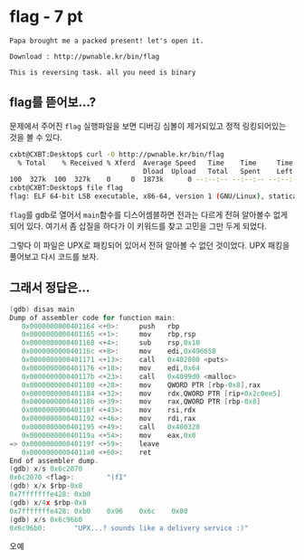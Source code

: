 # flag - 7 pt

```text
Papa brought me a packed present! let's open it.

Download : http://pwnable.kr/bin/flag

This is reversing task. all you need is binary
```

## flag를 뜯어보...?

문제에서 주어진 `flag` 실행파일을 보면 디버깅 심볼이 제거되있고 정적 링킹되어있는 것을 볼 수 있다.

```bash
cxbt@CXBT:Desktop$ curl -O http://pwnable.kr/bin/flag
  % Total    % Received % Xferd  Average Speed   Time    Time     Time  Current
                                 Dload  Upload   Total   Spent    Left  Speed
100  327k  100  327k    0     0  1873k      0 --:--:-- --:--:-- --:--:-- 1881k
cxbt@CXBT:Desktop$ file flag
flag: ELF 64-bit LSB executable, x86-64, version 1 (GNU/Linux), statically linked, stripped
```

`flag`를 gdb로 열어서 `main`함수를 디스어셈블하면 전과는 다르게 전혀 알아볼수 없게 되어 있다. 여기서 좀 삽질을 하다가 이 키워드를 찾고 고민을 그만 두게 되었다.

그렇다 이 파일은 UPX로 패킹되어 있어서 전혀 알아볼 수 없던 것이었다. UPX 패킹을 풀어보고 다시 코드를 보자.

## 그래서 정답은...

```c
(gdb) disas main
Dump of assembler code for function main:
   0x0000000000401164 <+0>:     push   rbp
   0x0000000000401165 <+1>:     mov    rbp,rsp
   0x0000000000401168 <+4>:     sub    rsp,0x10
   0x000000000040116c <+8>:     mov    edi,0x496658
   0x0000000000401171 <+13>:    call   0x402080 <puts>
   0x0000000000401176 <+18>:    mov    edi,0x64
   0x000000000040117b <+23>:    call   0x4099d0 <malloc>
   0x0000000000401180 <+28>:    mov    QWORD PTR [rbp-0x8],rax
   0x0000000000401184 <+32>:    mov    rdx,QWORD PTR [rip+0x2c0ee5]        # 0x6c2070 <flag>
   0x000000000040118b <+39>:    mov    rax,QWORD PTR [rbp-0x8]
   0x000000000040118f <+43>:    mov    rsi,rdx
   0x0000000000401192 <+46>:    mov    rdi,rax
   0x0000000000401195 <+49>:    call   0x400320
   0x000000000040119a <+54>:    mov    eax,0x0
=> 0x000000000040119f <+59>:    leave
   0x00000000004011a0 <+60>:    ret
End of assembler dump.
(gdb) x/s 0x6c2070
0x6c2070 <flag>:        "(fI"
(gdb) x/x $rbp-0x8
0x7fffffffe428: 0xb0
(gdb) x/4x $rbp-0x8
0x7fffffffe428: 0xb0    0x96    0x6c    0x00
(gdb) x/s 0x6c96b0
0x6c96b0:       "UPX...? sounds like a delivery service :)"
```

오예